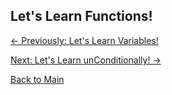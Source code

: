 ## Let's Learn Functions!

[<- Previously: Let's Learn Variables!](Math.md)

[Next: Let's Learn unConditionally! ->](Conditionals.md)

[Back to Main](../../README.md)
